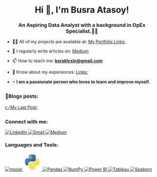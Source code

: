 <h1 align="center">Hi 👋, I'm Busra Atasoy!</h1>
<h3 align="center">An Aspiring Data Analyst with a background in OpEx Specialist.👩‍💻</h3>

- 👨‍💻 All of my projects are available at: [My Portfolio Links:](https://linktr.ee/busraatasoy)

- 📝 I regularly write articles on: [Medium](https://medium.com/@busraatasoy)

- 📫 How to reach me: **bsraklcsln@gmail.com**

- 📄 Know about my experiences: [Links:](https://simple-bell-a36.notion.site/Hi-I-m-Busra-Atasoy-19891c2358fe80479802d7f90e31c1c6)

- ⚡ **I am a passionate person who loves to learn and improve myself.**

### 📌Blogs posts:
[👉My Last Post:](https://medium.com/learning-data/10-python-mini-projects-with-code-92a9645bc7ff)


<h3 align="left">Connect with me:</h3>
<p align="left">

<!-- LinkedIn -->
<a href="https://www.linkedin.com/" target="_blank" rel="noreferrer">
  <img src="https://cdn-icons-png.flaticon.com/512/174/174857.png" alt="LinkedIn" width="40" height="40">
</a>
<!-- Gmail -->
<a href="mailto:bsraklcsln@gmail.com" target="_blank" rel="noreferrer">
  <img src="https://upload.wikimedia.org/wikipedia/commons/4/4e/Gmail_Icon.png" alt="Gmail" width="40" height="40">
</a>
<!-- Medium -->
<a href="https://medium.com/" target="_blank" rel="noreferrer">
  <img src="https://cdn-icons-png.flaticon.com/512/5968/5968906.png" alt="Medium" width="40" height="40">
</a>

<h3 align="left">Languages and Tools:</h3>
<p align="left"> 
<!-- SQL Server -->
<a href="https://www.microsoft.com/en-us/sql-server" target="_blank" rel="noreferrer"> <img src="https://www.svgrepo.com/show/303229/microsoft-sql-server-logo.svg" alt="mssql" width="60" height="60"/> </a>
<!-- Python -->
<a href="https://www.python.org/" target="_blank" rel="noreferrer">
  <img src="https://raw.githubusercontent.com/devicons/devicon/master/icons/python/python-original.svg" alt="Python" width="60" height="60">
</a>
<!-- Pandas -->
<a href="https://pandas.pydata.org/" target="_blank" rel="noreferrer">
  <img src="https://upload.wikimedia.org/wikipedia/commons/e/ed/Pandas_logo.svg" alt="Pandas" width="60" height="60">
</a>
<!-- NumPy -->
<a href="https://numpy.org/" target="_blank" rel="noreferrer">
  <img src="https://upload.wikimedia.org/wikipedia/commons/3/31/NumPy_logo_2020.svg" alt="NumPy" width="60" height="60">
</a>
<!-- Power BI -->
<a href="https://powerbi.microsoft.com/" target="_blank" rel="noreferrer">
  <img src="https://powerbi.microsoft.com/pictures/shared/social/social-default-image.png" alt="Power BI" width="70" height="70">
</a>
<!-- Tableau -->
<a href="https://www.tableau.com/" target="_blank" rel="noreferrer">
  <img src="https://logos-world.net/wp-content/uploads/2021/10/Tableau-Logo.png" alt="Tableau" width="70" height="70">
<!-- Seaborn -->
<a href="https://seaborn.pydata.org/" target="_blank" rel="noreferrer">
  <img src="https://seaborn.pydata.org/_static/logo-wide-lightbg.svg" alt="Seaborn" width="70"  height="70">
</a></p>

